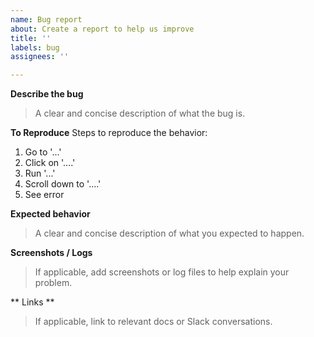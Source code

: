```yaml
---
name: Bug report
about: Create a report to help us improve
title: ''
labels: bug
assignees: ''

---
```


**Describe the bug**
> A clear and concise description of what the bug is.

**To Reproduce**
Steps to reproduce the behavior:
1. Go to '...'
2. Click on '....'
3. Run '...'
4. Scroll down to '....'
5. See error

**Expected behavior**
> A clear and concise description of what you expected to happen.

**Screenshots / Logs**
> If applicable, add screenshots or log files to help explain your problem.

** Links **
> If applicable, link to relevant docs or Slack conversations.
